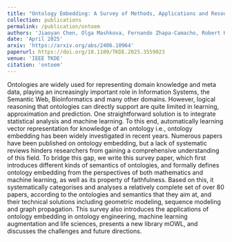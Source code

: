 ```yaml
---
title: "Ontology Embedding: A Survey of Methods, Applications and Resources"
collection: publications
permalink: /publication/ontoem
authors: 'Jiaoyan Chen, Olga Mashkova, Fernando Zhapa-Camacho, Robert Hoehndorf, Yuan He, Ian Horrocks'
date: 'April 2025'
arxiv: 'https://arxiv.org/abs/2406.10964'
paperurl: https://doi.org/10.1109/TKDE.2025.3559023
venue: 'IEEE TKDE'
citation: 'ontoem'
---
```


Ontologies are widely used for representing domain knowledge and meta
data, playing an increasingly important role in Information Systems,
the Semantic Web, Bioinformatics and many other domains. However,
logical reasoning that ontologies can directly support are quite
limited in learning, approximation and prediction. One straightforward
solution is to integrate statistical analysis and machine learning. To
this end, automatically learning vector representation for knowledge
of an ontology i.e., ontology embedding has been widely investigated
in recent years. Numerous papers have been published on ontology
embedding, but a lack of systematic reviews hinders researchers from
gaining a comprehensive understanding of this field. To bridge this
gap, we write this survey paper, which first introduces different
kinds of semantics of ontologies, and formally defines ontology
embedding from the perspectives of both mathematics and machine
learning, as well as its property of faithfulness. Based on this, it
systematically categorises and analyses a relatively complete set of
over 80 papers, according to the ontologies and semantics that they
aim at, and their technical solutions including geometric modeling,
sequence modeling and graph propagation. This survey also introduces
the applications of ontology embedding in ontology engineering,
machine learning augmentation and life sciences, presents a new
library mOWL, and discusses the challenges and future directions.


